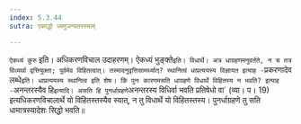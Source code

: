 ```yaml
---
index: 5.3.44
sutra: एकाद्धो ध्यमुञन्यतरस्याम्

---
```

   `ऐकध्यं कुरु` इति। अधिकरणविचाल उदाहरणम्। ऐकध्यं भुङ्क्ते` इति। विधार्थे। अत्र धाग्रहणमनुवर्तते, न च तत्र विध्यर्था वृत्तियुक्ता; पूर्वमेव विहितत्वात्। तस्मादनुवृत्तिसामर्थ्यात्? स्थानित्वं धाप्रत्ययस्य विज्ञायत इत्याह - `प्रकरणादेव लब्धे` इति। धाप्रत्ययस्य स्थानित्व इति शेषः। किं पुनः कारणमसति धाग्रहणे विधार्थे विहितस्य न भवति? इत्याह - `अनन्तरस्यैव हि` इत्यादि। असति हि पुनर्धाग्रहणे `अनन्तरस्य विधिर्वा भवति प्रतिषेधो वा` (व्या। प। 19) इत्यधिकरणविचालार्थे यो विहितस्तस्यैव स्यात्, न तु विधार्थे यो विहितस्तस्य। पुनर्धाग्रहणे तु सति धामात्रस्यादेशः सिद्धो भवति॥